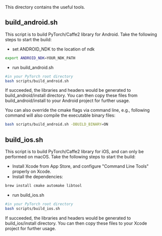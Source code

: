 This directory contains the useful tools.

## build_android.sh

This script is to build PyTorch/Caffe2 library for Android. Take the following steps to start the build:

- set ANDROID_NDK to the location of ndk

```bash
export ANDROID_NDK=YOUR_NDK_PATH
```

- run build_android.sh

```bash
#in your PyTorch root directory
bash scripts/build_android.sh
```

If succeeded, the libraries and headers would be generated to build_android/install directory. You can then copy these files from build_android/install to your Android project for further usage.

You can also override the cmake flags via command line, e.g., following command will also compile the executable binary files:

```bash
bash scripts/build_android.sh -DBUILD_BINARY=ON
```

## build_ios.sh

This script is to build PyTorch/Caffe2 library for iOS, and can only be performed on macOS. Take the following steps to start the build:

- Install Xcode from App Store, and configure "Command Line Tools" properly on Xcode.
- Install the dependencies:

```bash
brew install cmake automake libtool
```

- run build_ios.sh

```bash
#in your PyTorch root directory
bash scripts/build_ios.sh
```

If succeeded, the libraries and headers would be generated to build_ios/install directory. You can then copy these files to your Xcode project for further usage.
